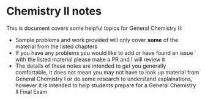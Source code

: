 # Chemistry II notes

This is document covers some helpful topics for General Chemistry II:
- Sample problems and work provided will only cover **some** of the material from the listed chapters
- If you have any problems you would like to add or have found an issue with the listed material please make a PR and I will review it
- The details of these notes are intended to get you generally comfortable, it does not mean you may not have to look up material from General Chemistry I or do some research to understand explainations, however it is intended to help students prepare for a General Chemistry II Final Exam
  
